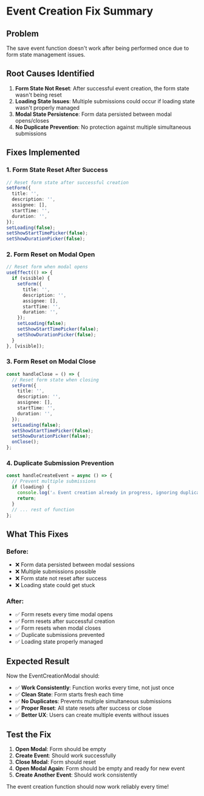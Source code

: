 # Event Creation Fix Summary

## Problem
The save event function doesn't work after being performed once due to form state management issues.

## Root Causes Identified

1. **Form State Not Reset**: After successful event creation, the form state wasn't being reset
2. **Loading State Issues**: Multiple submissions could occur if loading state wasn't properly managed
3. **Modal State Persistence**: Form data persisted between modal opens/closes
4. **No Duplicate Prevention**: No protection against multiple simultaneous submissions

## Fixes Implemented

### 1. Form State Reset After Success
```typescript
// Reset form state after successful creation
setForm({
  title: '',
  description: '',
  assignee: [],
  startTime: '',
  duration: '',
});
setLoading(false);
setShowStartTimePicker(false);
setShowDurationPicker(false);
```

### 2. Form Reset on Modal Open
```typescript
// Reset form when modal opens
useEffect(() => {
  if (visible) {
    setForm({
      title: '',
      description: '',
      assignee: [],
      startTime: '',
      duration: '',
    });
    setLoading(false);
    setShowStartTimePicker(false);
    setShowDurationPicker(false);
  }
}, [visible]);
```

### 3. Form Reset on Modal Close
```typescript
const handleClose = () => {
  // Reset form state when closing
  setForm({
    title: '',
    description: '',
    assignee: [],
    startTime: '',
    duration: '',
  });
  setLoading(false);
  setShowStartTimePicker(false);
  setShowDurationPicker(false);
  onClose();
};
```

### 4. Duplicate Submission Prevention
```typescript
const handleCreateEvent = async () => {
  // Prevent multiple submissions
  if (loading) {
    console.log('⚠️ Event creation already in progress, ignoring duplicate call');
    return;
  }
  // ... rest of function
};
```

## What This Fixes

### Before:
- ❌ Form data persisted between modal sessions
- ❌ Multiple submissions possible
- ❌ Form state not reset after success
- ❌ Loading state could get stuck

### After:
- ✅ Form resets every time modal opens
- ✅ Form resets after successful creation
- ✅ Form resets when modal closes
- ✅ Duplicate submissions prevented
- ✅ Loading state properly managed

## Expected Result

Now the EventCreationModal should:
- ✅ **Work Consistently**: Function works every time, not just once
- ✅ **Clean State**: Form starts fresh each time
- ✅ **No Duplicates**: Prevents multiple simultaneous submissions
- ✅ **Proper Reset**: All state resets after success or close
- ✅ **Better UX**: Users can create multiple events without issues

## Test the Fix

1. **Open Modal**: Form should be empty
2. **Create Event**: Should work successfully
3. **Close Modal**: Form should reset
4. **Open Modal Again**: Form should be empty and ready for new event
5. **Create Another Event**: Should work consistently

The event creation function should now work reliably every time!
